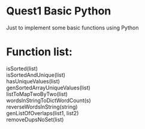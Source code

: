 # Quest1 Basic Python

Just to implement some basic functions using Python  

**Function list**:  
====   
isSorted(list)    
isSortedAndUnique(list)  
hasUniqueValues(list)  
genSortedArrayUniqueValues(list)   
listToMapTwoByTwo(list)  
wordsInStringToDictWordCount(s)  
reverseWordsInString(string)  
genListOfOverlaps(list1, list2)  
removeDupsNoSet(list)  
